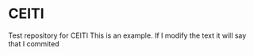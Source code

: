 # CEITI
Test repository for CEITI
This is an example. If I modify the text it will say that I commited
